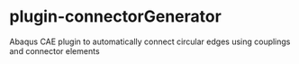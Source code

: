 # plugin-connectorGenerator
Abaqus CAE plugin to automatically connect circular edges using couplings and connector elements
